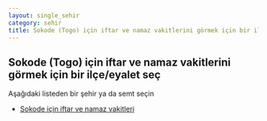 ```yaml
---
layout: single_sehir
category: sehir
title: Sokode (Togo) için iftar ve namaz vakitlerini görmek için bir ilçe/eyalet seç
---
```



## Sokode (Togo) için iftar ve namaz vakitlerini görmek için bir ilçe/eyalet seç

Aşağıdaki listeden bir şehir ya da semt seçin


* [Sokode için iftar ve namaz vakitleri](/iftar.html?sehir=Sokode&ulke=Togo&state=Sokode)
